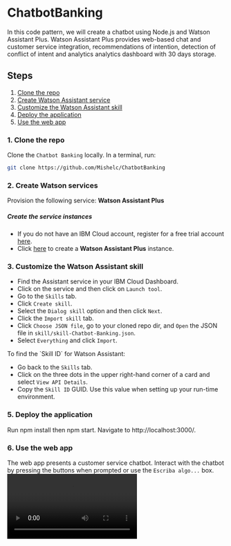 # ChatbotBanking
In this code pattern, we will create a chatbot using Node.js and Watson Assistant Plus.
Watson Assistant Plus provides web-based chat and customer service integration, recommendations of intention, detection of conflict of intent and analytics analytics dashboard with 30 days storage.
## Steps

1. [Clone the repo](#1-clone-the-repo)
1. [Create Watson Assistant service](#2-create-watson-services)
1. [Customize the Watson Assistant skill](#3-customize-the-watson-assistant-skill)
1. [Deploy the application](#5-deploy-the-application)
1. [Use the web app](#6-use-the-web-app)

### 1. Clone the repo

Clone the `Chatbot Banking` locally. In a terminal, run:

```bash
git clone https://github.com/Mishelc/ChatbotBanking
```

### 2. Create Watson services

Provision the following service:
<b>Watson Assistant Plus</b>
<p>
<h5>Create the service instances</h5>
  <ul>
    <li>If you do not have an IBM Cloud account, register for a free trial account <a href="https://cloud.ibm.com/login">here</a>.</li>
    <li>Click <a href="https://cloud.ibm.com/catalog/services/watson-assistant">here</a> to create a <b>Watson Assistant Plus</b> instance.</li>
  </ul>


### 3. Customize the Watson Assistant skill

<p>

* Find the Assistant service in your IBM Cloud Dashboard.
* Click on the service and then click on `Launch tool`.
* Go to the `Skills` tab.
* Click `Create skill`.
* Select the `Dialog skill` option and then click `Next`.
* Click the `Import skill` tab.
* Click `Choose JSON file`, go to your cloned repo dir, and `Open` the JSON file in `skill/skill-Chatbot-Banking.json`.
* Select `Everything` and click `Import`.

</p>
To find the `Skill ID` for Watson Assistant:

* Go back to the `Skills` tab.
* Click on the three dots in the upper right-hand corner of a card and select `View API Details`.
* Copy the `Skill ID` GUID. Use this value when setting up your run-time environment.
### 5. Deploy the application

Run npm install then npm start. Navigate to http://localhost:3000/. 

### 6. Use the web app

The web app presents a customer service chatbot. Interact with the chatbot by pressing the buttons when prompted or use the `Escriba algo...` box.
![demo](doc/images/demo.mp4)
